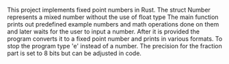 This project implements fixed point numbers in Rust.
The struct Number represents a mixed number without the use of float type
The main function prints out predefined example numbers and math operations done on them and later waits for the user to input a number. After it is provided the program converts it to a fixed point number and prints in various formats.
To stop the program type 'e' instead of a number.
The precision for the fraction part is set to 8 bits but can be adjusted in code.